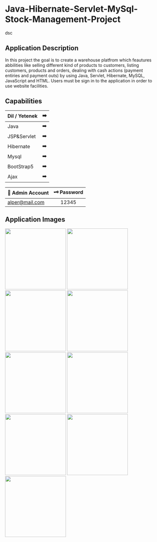 # Java-Hibernate-Servlet-MySql-Stock-Management-Project
dsc


## Application Description
In this project the goal is to create a warehouse platfrom which feautures abbilities like selling different kind of products to customers, listing customers, products and orders, dealing with cash actions (payment entiries and payment outs) by using Java, Servlet, Hibernate, MySQL, JavaScript and HTML. Users must be sign in to the application in order to use website facilities.

## Capabilities

| Dil / Yetenek | :arrow_right: | 
| ------------- |:-------------:|
| Java | :arrow_right: | 
| JSP&Servlet | :arrow_right: | 
| Hibernate | :arrow_right: | 
| Mysql | :arrow_right: | 
| BootStrap5 | :arrow_right: | 
| Ajax | :arrow_right: | 


| 🔐 Admin Account | 🗝️ Password |
| ------------- |:-------------:|
| alper@mail.com	 | 12345 |


## Application Images
<p>
<a href="https://github.com/aalperyilmaz/Java-JSP-Servlet-MySql-Blog-Project/blob/main/g%C3%B6rseller/Alper-Y%C4%B1lmaz-BlogPprojesi-Sunumu-page-2.jpg" width="200" target="_blank">
<img src="https://github.com/aalperyilmaz/Java-JSP-Servlet-MySql-Blog-Project/blob/main/g%C3%B6rseller/Alper-Y%C4%B1lmaz-BlogPprojesi-Sunumu-page-2.jpg" width="200" style="max-width:100%;"></a>  

<a href="https://github.com/aalperyilmaz/Java-JSP-Servlet-MySql-Blog-Project/blob/main/g%C3%B6rseller/Alper-Y%C4%B1lmaz-BlogPprojesi-Sunumu-page-3.jpg" width="200" target="_blank">
<img src="https://github.com/aalperyilmaz/Java-JSP-Servlet-MySql-Blog-Project/blob/main/g%C3%B6rseller/Alper-Y%C4%B1lmaz-BlogPprojesi-Sunumu-page-3.jpg" width="200" style="max-width:100%;"></a>
  
<a href="https://github.com/aalperyilmaz/Java-JSP-Servlet-MySql-Blog-Project/blob/main/g%C3%B6rseller/Alper-Y%C4%B1lmaz-BlogPprojesi-Sunumu-page-4.jpg" width="200" target="_blank">
<img src="https://github.com/aalperyilmaz/Java-JSP-Servlet-MySql-Blog-Project/blob/main/g%C3%B6rseller/Alper-Y%C4%B1lmaz-BlogPprojesi-Sunumu-page-4.jpg" width="200" style="max-width:100%;"></a>
    
<a href="https://github.com/aalperyilmaz/Java-JSP-Servlet-MySql-Blog-Project/blob/main/g%C3%B6rseller/Alper-Y%C4%B1lmaz-BlogPprojesi-Sunumu-page-5.jpg" width="200" target="_blank">
<img src="https://github.com/aalperyilmaz/Java-JSP-Servlet-MySql-Blog-Project/blob/main/g%C3%B6rseller/Alper-Y%C4%B1lmaz-BlogPprojesi-Sunumu-page-5.jpg" width="200" style="max-width:100%;"></a>
  
  
<a href="https://github.com/aalperyilmaz/Java-JSP-Servlet-MySql-Blog-Project/blob/main/g%C3%B6rseller/Alper-Y%C4%B1lmaz-BlogPprojesi-Sunumu-page-6.jpg" width="200" target="_blank">
<img src="https://github.com/aalperyilmaz/Java-JSP-Servlet-MySql-Blog-Project/blob/main/g%C3%B6rseller/Alper-Y%C4%B1lmaz-BlogPprojesi-Sunumu-page-6.jpg" width="200" style="max-width:100%;"></a>
  
<a href="https://github.com/aalperyilmaz/Java-JSP-Servlet-MySql-Blog-Project/blob/main/g%C3%B6rseller/Alper-Y%C4%B1lmaz-BlogPprojesi-Sunumu-page-7.jpg" width="200" target="_blank">
<img src="https://github.com/aalperyilmaz/Java-JSP-Servlet-MySql-Blog-Project/blob/main/g%C3%B6rseller/Alper-Y%C4%B1lmaz-BlogPprojesi-Sunumu-page-7.jpg" width="200" style="max-width:100%;">
  </a>
 
<a href="https://github.com/aalperyilmaz/Java-JSP-Servlet-MySql-Blog-Project/blob/main/g%C3%B6rseller/Alper-Y%C4%B1lmaz-BlogPprojesi-Sunumu-page-8.jpg" width="200" target="_blank">
<img src="https://github.com/aalperyilmaz/Java-JSP-Servlet-MySql-Blog-Project/blob/main/g%C3%B6rseller/Alper-Y%C4%B1lmaz-BlogPprojesi-Sunumu-page-8.jpg" width="200" style="max-width:100%;"></a>
  
<a href="https://github.com/aalperyilmaz/Java-JSP-Servlet-MySql-Blog-Project/blob/main/g%C3%B6rseller/Alper-Y%C4%B1lmaz-BlogPprojesi-Sunumu-page-9.jpg" width="200" target="_blank">
<img src="https://github.com/aalperyilmaz/Java-JSP-Servlet-MySql-Blog-Project/blob/main/g%C3%B6rseller/Alper-Y%C4%B1lmaz-BlogPprojesi-Sunumu-page-9.jpg" width="200" style="max-width:100%;"></a>
  
<a href="https://github.com/aalperyilmaz/Java-JSP-Servlet-MySql-Blog-Project/blob/main/g%C3%B6rseller/Alper-Y%C4%B1lmaz-BlogPprojesi-Sunumu-page-10.jpg" width="200" target="_blank">
<img src="https://github.com/aalperyilmaz/Java-JSP-Servlet-MySql-Blog-Project/blob/main/g%C3%B6rseller/Alper-Y%C4%B1lmaz-BlogPprojesi-Sunumu-page-10.jpg" width="200" style="max-width:100%;"></a>
  

</p>

